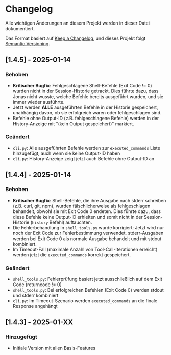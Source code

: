 # Changelog

Alle wichtigen Änderungen an diesem Projekt werden in dieser Datei dokumentiert.

Das Format basiert auf [Keep a Changelog](https://keepachangelog.com/de/1.0.0/),
und dieses Projekt folgt [Semantic Versioning](https://semver.org/lang/de/).

## [1.4.5] - 2025-01-14

### Behoben
- **Kritischer Bugfix**: Fehlgeschlagene Shell-Befehle (Exit Code != 0) wurden nicht in der Session-Historie getrackt. Dies führte dazu, dass Jonas nicht wusste, welche Befehle bereits ausgeführt wurden, und sie immer wieder ausführte.
- Jetzt werden **ALLE** ausgeführten Befehle in der Historie gespeichert, unabhängig davon, ob sie erfolgreich waren oder fehlgeschlagen sind.
- Befehle ohne Output-ID (z.B. fehlgeschlagene Befehle) werden in der History-Anzeige mit "(kein Output gespeichert)" markiert.

### Geändert
- `cli.py`: Alle ausgeführten Befehle werden zur `executed_commands` Liste hinzugefügt, auch wenn sie keine Output-ID haben
- `cli.py`: History-Anzeige zeigt jetzt auch Befehle ohne Output-ID an

## [1.4.4] - 2025-01-14

### Behoben
- **Kritischer Bugfix**: Shell-Befehle, die ihre Ausgabe nach stderr schreiben (z.B. curl, git, npm), wurden fälschlicherweise als fehlgeschlagen behandelt, obwohl sie mit Exit Code 0 endeten. Dies führte dazu, dass diese Befehle keine Output-ID erhielten und somit nicht in der Session-Historie (`history` Befehl) auftauchten.
- Die Fehlerbehandlung in `shell_tools.py` wurde korrigiert: Jetzt wird nur noch der Exit Code zur Fehlerbestimmung verwendet. stderr-Ausgaben werden bei Exit Code 0 als normale Ausgabe behandelt und mit stdout kombiniert.
- Im Timeout-Fall (maximale Anzahl von Tool-Call-Iterationen erreicht) werden jetzt die `executed_commands` korrekt gespeichert.

### Geändert
- `shell_tools.py`: Fehlerprüfung basiert jetzt ausschließlich auf dem Exit Code (returncode != 0)
- `shell_tools.py`: Bei erfolgreichen Befehlen (Exit Code 0) werden stdout und stderr kombiniert
- `cli.py`: Im Timeout-Szenario werden `executed_commands` an die finale Response angehängt

## [1.4.3] - 2025-01-XX

### Hinzugefügt
- Initiale Version mit allen Basis-Features
